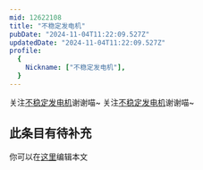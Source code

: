 ```yaml
---
mid: 12622108
title: "不稳定发电机"
pubDate: "2024-11-04T11:22:09.527Z"
updatedDate: "2024-11-04T11:22:09.527Z"
profile:
  {
    Nickname: ["不稳定发电机"],
  }
---
```


关注[不稳定发电机](https://space.bilibili.com/12622108)谢谢喵~ 关注[不稳定发电机](https://space.bilibili.com/12622108)谢谢喵~

## 此条目有待补充
你可以在[这里](https://github.com/Yuhanawa/VTuber.ICU/edit/master/src/content/v/不稳定发电机/index.md)编辑本文
